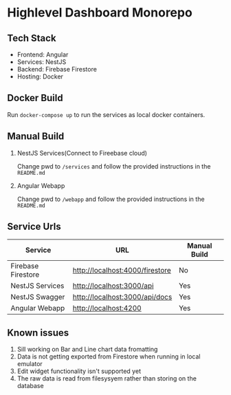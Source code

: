 # Highlevel Dashboard Monorepo

## Tech Stack
- Frontend: Angular
- Services: NestJS
- Backend: Firebase Firestore
- Hosting: Docker
## Docker Build

Run `docker-compose up` to run the services as local docker containers.

## Manual Build

1. NestJS Services(Connect to Fireebase cloud)

    Change pwd to `/services` and follow the provided instructions in the `README.md`

2. Angular Webapp

    Change pwd to `/webapp` and follow the provided instructions in the `README.md`

## Service Urls

| Service            | URL                                                                | Manual Build |
| ------------------ | ------------------------------------------------------------------ | ------------ |
| Firebase Firestore | [http://localhost:4000/firestore](http://localhost:4000/firestore) | No           |
| NestJS Services    | [http://localhost:3000/api](http://localhost:4000/api)             | Yes          |
| NestJS Swagger     | [http://localhost:3000/api/docs](http://localhost:4000/api/docs)   | Yes          |
| Angular Webapp     | [http://localhost:4200](http://localhost:4200)                     | Yes          |


## Known issues

1. Sill working on Bar and Line chart data fromatting
2. Data is not getting exported from Firestore when running in local emulator
3. Edit widget functionality isn't supported yet
4. The raw data is read from filesysyem rather than storing on the database
